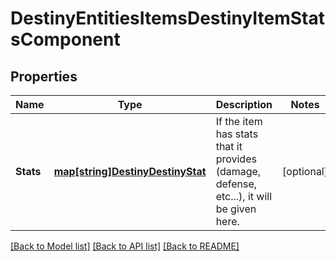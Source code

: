 # DestinyEntitiesItemsDestinyItemStatsComponent

## Properties
Name | Type | Description | Notes
------------ | ------------- | ------------- | -------------
**Stats** | [**map[string]DestinyDestinyStat**](Destiny.DestinyStat.md) | If the item has stats that it provides (damage, defense, etc...), it will be given here. | [optional] 

[[Back to Model list]](../README.md#documentation-for-models) [[Back to API list]](../README.md#documentation-for-api-endpoints) [[Back to README]](../README.md)


